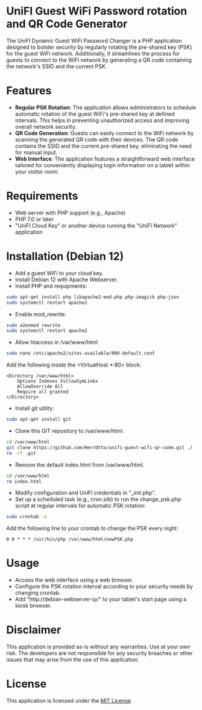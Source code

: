 # UniFI Guest WiFi Password rotation and QR Code Generator

The UniFI Dynamic Guest WiFi Password Changer is a PHP application designed to bolster security by regularly rotating the pre-shared key (PSK) for the guest WiFi network. Additionally, it streamlines the process for guests to connect to the WiFi network by generating a QR code containing the network's SSID and the current PSK.

# Features
* **Regular PSK Rotation**: The application allows administrators to schedule automatic rotation of the guest WiFi's pre-shared key at defined intervals. This helps in preventing unauthorized access and improving overall network security.
* **QR Code Generation**: Guests can easily connect to the WiFi network by scanning the generated QR code with their devices. The QR code contains the SSID and the current pre-shared key, eliminating the need for manual input.
* **Web Interface**: The application features a straightforward web interface tailored for conveniently displaying login information on a tablet within your visitor room.

# Requirements
* Web server with PHP support (e.g., Apache)
* PHP 7.0 or later
* "UniFI Cloud Key" or another device running the "UniFI Network" application

# Installation (Debian 12)
* Add a guest WiFi to your cloud key.
* Install Debian 12 with Apache Webserver.
* Install PHP and requipments:
```bash
sudo apt-get install php libapache2-mod-php php-imagick php-json
sudo systemctl restart apache2
```
* Enable mod_rewrite:
```bash
sudo a2enmod rewrite
sudo systemctl restart apache2
```
* Allow htaccess in /var/www/html: 
```bash
sudo nano /etc/apache2/sites-available/000-default.conf
```
Add the following inside the <VirtualHost *:80> block:
````
<Directory /var/www/html>
    Options Indexes FollowSymLinks
    AllowOverride All
    Require all granted
</Directory>
````
* Install git utility:
```bash
sudo apt-get install git
```
* Clone this GIT repository to /var/www/html:
```bash
cd /var/www/html
git clone https://github.com/HerrOtto/unifi-guest-wifi-qr-code.git ./
rm -rf .git
```
* Remove the default index.html from /var/www/html.
```bash
cd /var/www/html
rm index.html
```
* Modify configuration and UniFI credentials in "_init.php".
* Set up a scheduled task (e.g., cron job) to run the change_psk.php script at regular intervals for automatic PSK rotation:
```bash
sudo crontab -e
```
Add the following line to your crontab to change the PSK every night:
````
0 0 * * * /usr/bin/php /var/www/html/newPSK.php
````

# Usage
* Access the web interface using a web browser.
* Configure the PSK rotation interval according to your security needs by changing crontab.
* Add "http://debian-webserver-ip/" to your tablet's start page using a kiosk browser.

# Disclaimer
This application is provided as-is without any warranties. Use at your own risk. The developers are not responsible for any security breaches or other issues that may arise from the use of this application.

# License
This application is licensed under the [MIT License](https://opensource.org/license/mit/)

